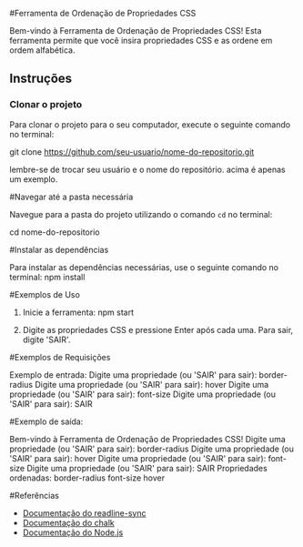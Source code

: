 #Ferramenta de Ordenação de Propriedades CSS

Bem-vindo à Ferramenta de Ordenação de Propriedades CSS! 
Esta ferramenta permite que você insira propriedades CSS e as ordene em ordem alfabética.

## Instruções

### Clonar o projeto

Para clonar o projeto para o seu computador, execute o seguinte comando no terminal:

git clone https://github.com/seu-usuario/nome-do-repositorio.git 

lembre-se de trocar seu usuário e o nome do repositório. acima é apenas um exemplo. 

#Navegar até a pasta necessária

Navegue para a pasta do projeto utilizando o comando `cd` no terminal:

cd nome-do-repositorio

#Instalar as dependências

Para instalar as dependências necessárias, use o seguinte comando no terminal:
npm install

#Exemplos de Uso

1. Inicie a ferramenta:
npm start


2. Digite as propriedades CSS e pressione Enter após cada uma. Para sair, digite 'SAIR'.

#Exemplos de Requisições

Exemplo de entrada:
Digite uma propriedade (ou 'SAIR' para sair): border-radius
Digite uma propriedade (ou 'SAIR' para sair): hover
Digite uma propriedade (ou 'SAIR' para sair): font-size
Digite uma propriedade (ou 'SAIR' para sair): SAIR

#Exemplo de saída:

Bem-vindo à Ferramenta de Ordenação de Propriedades CSS!
Digite uma propriedade (ou 'SAIR' para sair): border-radius
Digite uma propriedade (ou 'SAIR' para sair): hover
Digite uma propriedade (ou 'SAIR' para sair): font-size
Digite uma propriedade (ou 'SAIR' para sair): SAIR
Propriedades ordenadas:
border-radius
font-size
hover


#Referências

- [Documentação do readline-sync](https://www.npmjs.com/package/readline-sync)
- [Documentação do chalk](https://www.npmjs.com/package/chalk)
- [Documentação do Node.js](https://nodejs.org/en/docs/)
